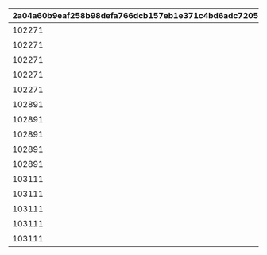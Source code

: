 |2a04a60b9eaf258b98defa766dcb157eb1e371c4bd6adc7205751e1636bab1ae|95f4854b7df1d9c36a782d291f4966a1daf475fae0a5bf8f4aa102ea9522c41a|09317592301e45ccfc7f16f8287bafdc8ac240bb1fed37adced01372c832b05d|329f5d928ed0073a5e5e235c045b2e44000087d84e0a6a37c28ad624211f16fd|4b76ff64e509774dd78c189346e6bbaaa1c7de701e80443e2135215e17e9448c|0f6c9698fe1895d50ee2c2a8339bc0ae324d636f937ab71fe2981bfa98f9bab9|acd6e8f4141d6dbe0f9629e05287f9ca5308479c728e963a38f59bc247a3c8a0|01972246078a5a8ff4bcd6fcd35cd319d4973bee6b998e387dce099c23640bc5|a3dbc231847a617b868424a447c982738cbd503f628b1e1875c22c86a84ef098|9a32d986c852783e655bcc948a88d96c0c08a155daa0b38efe45cbc7ac6f7684|b0bb2cbe186c3712f98d80f06c0feb7a5680ea175a41cb44a41b0ebf4c90fd3c|38781c52df9ede339b61a89316ccaf6ac26ac31adcb8189b053bedfd6fba6150|739986603b7b4467a5e759ceb162c70714fc468a8b01da16fe8bea1dd56c29de|7f6719bead6acb4ef9fe95f986ef0cc63cd3332384a7ba5b4752287faa21be1e|2f34445ff2c67603b2b27f78ae3fa250f50408608964a5481c1592c296e027f3|3712884a5aca8f80dec8bcd026256b21ba0643235afc8930f1ca04369fa42496|aeb6d1fcb5446aa84c6cba530ac81ef54e36be3587426da34306b9ea60c93764|d924a541b8a38d68f8603c3b9800d0540b3eb836a96cb582f6a3c1e285208e3d|
| --- | --- | --- | --- | --- | --- | --- | --- | --- | --- | --- | --- | --- | --- | --- | --- | --- | --- |
|102271|-100|0.85|bgm_M299|102271|76010001|0|bgm_M299|0|-200|0|覇瞳皇帝の領域1層|99011|0|26202|0.85|90013|-200|
|102271|-100|0.85|bgm_M299|102271|76010002|0|bgm_M299|0|-200|0|覇瞳皇帝の領域2層|99011|0|26202|0.85|90013|-200|
|102271|-100|0.85|bgm_M299|102271|76010003|0|bgm_M299|0|-200|0|覇瞳皇帝の領域3層|99011|0|26202|0.85|90013|-200|
|102271|-100|0.85|bgm_M299|102271|76010004|0|bgm_M299|0|-200|0|覇瞳皇帝の領域4層|99011|0|26202|0.85|90013|-200|
|102271|-100|0.85|bgm_M299|102271|76010005|0|bgm_M299|0|-200|0|覇瞳皇帝の領域5層|99011|0|26202|0.85|90013|-200|
|102891|-100|1.3|bgm_M506|102891|76020001|0|bgm_M506|0|50|0|ゼーンの領域1層|99011|0|26202|1.2|90013|0|
|102891|-100|1.3|bgm_M506|102891|76020002|0|bgm_M506|0|50|0|ゼーンの領域2層|99011|0|26202|1.2|90013|0|
|102891|-100|1.3|bgm_M506|102891|76020003|0|bgm_M506|0|50|0|ゼーンの領域3層|99011|0|26202|1.2|90013|0|
|102891|-100|1.3|bgm_M506|102891|76020004|0|bgm_M506|0|50|0|ゼーンの領域4層|99011|0|26202|1.2|90013|0|
|102891|-100|1.3|bgm_M506|102891|76020005|0|bgm_M506|0|50|0|ゼーンの領域5層|99011|0|26202|1.2|90013|0|
|103111|-100|1.1|bgm_M646_Mode3|103111|76030001|0|bgm_M646|0|50|0|ミロクの領域1層|99011|0|26202|0.9|90013|0|
|103111|-100|1.1|bgm_M646_Mode3|103111|76030002|0|bgm_M646|0|50|0|ミロクの領域2層|99011|0|26202|0.9|90013|0|
|103111|-100|1.1|bgm_M646_Mode3|103111|76030003|0|bgm_M646|0|50|0|ミロクの領域3層|99011|0|26202|0.9|90013|0|
|103111|-100|1.1|bgm_M646_Mode3|103111|76030004|0|bgm_M646|0|50|0|ミロクの領域4層|99011|0|26202|0.9|90013|0|
|103111|-100|1.1|bgm_M646_Mode3|103111|76030005|0|bgm_M646|0|50|0|ミロクの領域5層|99011|0|26202|0.9|90013|0|